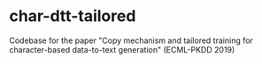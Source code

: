 # char-dtt-tailored
Codebase for the paper "Copy mechanism and tailored training for character-based data-to-text generation" (ECML-PKDD 2019)
